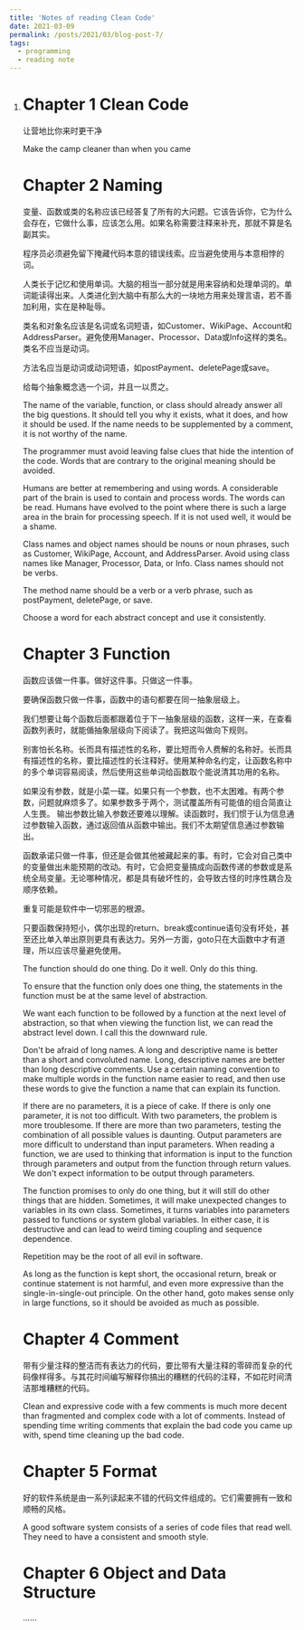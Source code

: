 ```yaml
---
title: 'Notes of reading Clean Code'
date: 2021-03-09
permalink: /posts/2021/03/blog-post-7/
tags:
  - programming
  - reading note
---
```


1. # Chapter 1 Clean Code

   让营地比你来时更干净

   Make the camp cleaner than when you came

   # Chapter 2 Naming

   变量、函数或类的名称应该已经答复了所有的大问题。它该告诉你，它为什么会存在，它做什么事，应该怎么用。如果名称需要注释来补充，那就不算是名副其实。

   程序员必须避免留下掩藏代码本意的错误线索。应当避免使用与本意相悖的词。

   人类长于记忆和使用单词。大脑的相当一部分就是用来容纳和处理单词的。单词能读得出来。人类进化到大脑中有那么大的一块地方用来处理言语，若不善加利用，实在是种耻辱。

   类名和对象名应该是名词或名词短语，如Customer、WikiPage、Account和AddressParser。避免使用Manager、Processor、Data或Info这样的类名。类名不应当是动词。

   方法名应当是动词或动词短语，如postPayment、deletePage或save。

   给每个抽象概念选一个词，并且一以贯之。

   The name of the variable, function, or class should already answer all the big questions. It should tell you why it exists, what it does, and how it should be used. If the name needs to be supplemented by a comment, it is not worthy of the name.

   The programmer must avoid leaving false clues that hide the intention of the code. Words that are contrary to the original meaning should be avoided.

   Humans are better at remembering and using words. A considerable part of the brain is used to contain and process words. The words can be read. Humans have evolved to the point where there is such a large area in the brain for processing speech. If it is not used well, it would be a shame.

   Class names and object names should be nouns or noun phrases, such as Customer, WikiPage, Account, and AddressParser. Avoid using class names like Manager, Processor, Data, or Info. Class names should not be verbs.

   The method name should be a verb or a verb phrase, such as postPayment, deletePage, or save.

   Choose a word for each abstract concept and use it consistently.

   # Chapter 3 Function

   函数应该做一件事。做好这件事。只做这一件事。

   要确保函数只做一件事，函数中的语句都要在同一抽象层级上。

   我们想要让每个函数后面都跟着位于下一抽象层级的函数，这样一来，在查看函数列表时，就能偱抽象层级向下阅读了。我把这叫做向下规则。

   别害怕长名称。长而具有描述性的名称，要比短而令人费解的名称好。长而具有描述性的名称，要比描述性的长注释好。使用某种命名约定，让函数名称中的多个单词容易阅读，然后使用这些单词给函数取个能说清其功用的名称。

   如果没有参数，就是小菜一碟。如果只有一个参数，也不太困难。有两个参数，问题就麻烦多了。如果参数多于两个，测试覆盖所有可能值的组合简直让人生畏。
   输出参数比输入参数还要难以理解。读函数时，我们惯于认为信息通过参数输入函数，通过返回值从函数中输出。我们不太期望信息通过参数输出。

   函数承诺只做一件事，但还是会做其他被藏起来的事。有时，它会对自己类中的变量做出未能预期的改动。有时，它会把变量搞成向函数传递的参数或是系统全局变量。无论哪种情况，都是具有破坏性的，会导致古怪的时序性耦合及顺序依赖。

   重复可能是软件中一切邪恶的根源。

   只要函数保持短小，偶尔出现的return、break或continue语句没有坏处，甚至还比单入单出原则更具有表达力。另外一方面，goto只在大函数中才有道理，所以应该尽量避免使用。

   The function should do one thing. Do it well. Only do this thing.

   To ensure that the function only does one thing, the statements in the function must be at the same level of abstraction.

   We want each function to be followed by a function at the next level of abstraction, so that when viewing the function list, we can read the abstract level down. I call this the downward rule.

   Don't be afraid of long names. A long and descriptive name is better than a short and convoluted name. Long, descriptive names are better than long descriptive comments. Use a certain naming convention to make multiple words in the function name easier to read, and then use these words to give the function a name that can explain its function.

   If there are no parameters, it is a piece of cake. If there is only one parameter, it is not too difficult. With two parameters, the problem is more troublesome. If there are more than two parameters, testing the combination of all possible values is daunting.
   Output parameters are more difficult to understand than input parameters. When reading a function, we are used to thinking that information is input to the function through parameters and output from the function through return values. We don't expect information to be output through parameters.

   The function promises to only do one thing, but it will still do other things that are hidden. Sometimes, it will make unexpected changes to variables in its own class. Sometimes, it turns variables into parameters passed to functions or system global variables. In either case, it is destructive and can lead to weird timing coupling and sequence dependence.

   Repetition may be the root of all evil in software.

   As long as the function is kept short, the occasional return, break or continue statement is not harmful, and even more expressive than the single-in-single-out principle. On the other hand, goto makes sense only in large functions, so it should be avoided as much as possible.

   # Chapter 4 Comment

   带有少量注释的整洁而有表达力的代码，要比带有大量注释的零碎而复杂的代码像样得多。与其花时间编写解释你搞出的糟糕的代码的注释，不如花时间清洁那堆糟糕的代码。

   Clean and expressive code with a few comments is much more decent than fragmented and complex code with a lot of comments. Instead of spending time writing comments that explain the bad code you came up with, spend time cleaning up the bad code.

   # Chapter 5 Format

   好的软件系统是由一系列读起来不错的代码文件组成的。它们需要拥有一致和顺畅的风格。

   A good software system consists of a series of code files that read well. They need to have a consistent and smooth style.

   # Chapter 6 Object and Data Structure

   ......